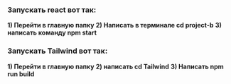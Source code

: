 ### Запускать react вот так:
**1) Перейти в главную папку**
**2) Написать в терминале cd project-b**
**3) написать команду npm start**
### Запускать Tailwind вот так:
**1) Перейти в главную папку**
**2) написать cd Tailwind**
**3) Написать npm run build**